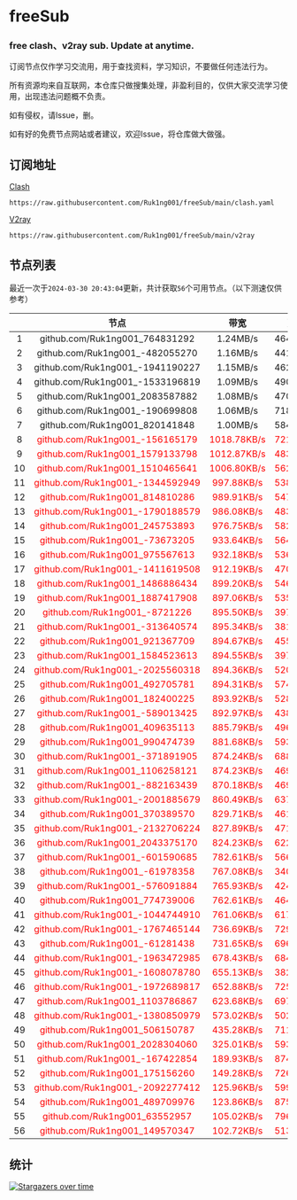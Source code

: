 # freeSub
### free clash、v2ray sub. Update at anytime.

订阅节点仅作学习交流用，用于查找资料，学习知识，不要做任何违法行为。

所有资源均来自互联网，本仓库只做搜集处理，非盈利目的，仅供大家交流学习使用，出现违法问题概不负责。

如有侵权，请Issue，删。

如有好的免费节点网站或者建议，欢迎Issue，将仓库做大做强。

## 订阅地址
[Clash](https://raw.githubusercontent.com/Ruk1ng001/freeSub/main/clash.yaml)
```
https://raw.githubusercontent.com/Ruk1ng001/freeSub/main/clash.yaml
```
[V2ray](https://raw.githubusercontent.com/Ruk1ng001/freeSub/main/v2ray)
```
https://raw.githubusercontent.com/Ruk1ng001/freeSub/main/v2ray
```

## 节点列表

最近一次于`2024-03-30 20:43:04`更新，共计获取`56`个可用节点。（以下测速仅供参考）

|  | 节点 | 带宽 | 延迟 |
|:-:|:--:|:--:|:--:|
 | 1 | github.com/Ruk1ng001_764831292 | 1.24MB/s | 464.00ms |
 | 2 | github.com/Ruk1ng001_-482055270 | 1.16MB/s | 441.00ms |
 | 3 | github.com/Ruk1ng001_-1941190227 | 1.15MB/s | 462.00ms |
 | 4 | github.com/Ruk1ng001_-1533196819 | 1.09MB/s | 490.00ms |
 | 5 | github.com/Ruk1ng001_2083587882 | 1.08MB/s | 470.00ms |
 | 6 | github.com/Ruk1ng001_-190699808 | 1.06MB/s | 718.00ms |
 | 7 | github.com/Ruk1ng001_820141848 | 1.00MB/s | 584.00ms |
 | 8 | <font color=red>github.com/Ruk1ng001_-156165179</font> | <font color=red>1018.78KB/s</font> | <font color=red>721.00ms</font> |
 | 9 | <font color=red>github.com/Ruk1ng001_1579133798</font> | <font color=red>1012.87KB/s</font> | <font color=red>483.00ms</font> |
 | 10 | <font color=red>github.com/Ruk1ng001_1510465641</font> | <font color=red>1006.80KB/s</font> | <font color=red>562.00ms</font> |
 | 11 | <font color=red>github.com/Ruk1ng001_-1344592949</font> | <font color=red>997.88KB/s</font> | <font color=red>538.00ms</font> |
 | 12 | <font color=red>github.com/Ruk1ng001_814810286</font> | <font color=red>989.91KB/s</font> | <font color=red>547.00ms</font> |
 | 13 | <font color=red>github.com/Ruk1ng001_-1790188579</font> | <font color=red>986.08KB/s</font> | <font color=red>483.00ms</font> |
 | 14 | <font color=red>github.com/Ruk1ng001_245753893</font> | <font color=red>976.75KB/s</font> | <font color=red>582.00ms</font> |
 | 15 | <font color=red>github.com/Ruk1ng001_-73673205</font> | <font color=red>933.64KB/s</font> | <font color=red>564.00ms</font> |
 | 16 | <font color=red>github.com/Ruk1ng001_975567613</font> | <font color=red>932.18KB/s</font> | <font color=red>536.00ms</font> |
 | 17 | <font color=red>github.com/Ruk1ng001_-1411619508</font> | <font color=red>912.19KB/s</font> | <font color=red>470.00ms</font> |
 | 18 | <font color=red>github.com/Ruk1ng001_1486886434</font> | <font color=red>899.20KB/s</font> | <font color=red>546.00ms</font> |
 | 19 | <font color=red>github.com/Ruk1ng001_1887417908</font> | <font color=red>897.06KB/s</font> | <font color=red>535.00ms</font> |
 | 20 | <font color=red>github.com/Ruk1ng001_-8721226</font> | <font color=red>895.50KB/s</font> | <font color=red>397.00ms</font> |
 | 21 | <font color=red>github.com/Ruk1ng001_-313640574</font> | <font color=red>895.34KB/s</font> | <font color=red>381.00ms</font> |
 | 22 | <font color=red>github.com/Ruk1ng001_921367709</font> | <font color=red>894.67KB/s</font> | <font color=red>455.00ms</font> |
 | 23 | <font color=red>github.com/Ruk1ng001_1584523613</font> | <font color=red>894.55KB/s</font> | <font color=red>397.00ms</font> |
 | 24 | <font color=red>github.com/Ruk1ng001_-2025560318</font> | <font color=red>894.36KB/s</font> | <font color=red>520.00ms</font> |
 | 25 | <font color=red>github.com/Ruk1ng001_492705781</font> | <font color=red>894.31KB/s</font> | <font color=red>574.00ms</font> |
 | 26 | <font color=red>github.com/Ruk1ng001_182400225</font> | <font color=red>893.92KB/s</font> | <font color=red>528.00ms</font> |
 | 27 | <font color=red>github.com/Ruk1ng001_-589013425</font> | <font color=red>892.97KB/s</font> | <font color=red>438.00ms</font> |
 | 28 | <font color=red>github.com/Ruk1ng001_409635113</font> | <font color=red>885.79KB/s</font> | <font color=red>496.00ms</font> |
 | 29 | <font color=red>github.com/Ruk1ng001_990474739</font> | <font color=red>881.68KB/s</font> | <font color=red>593.00ms</font> |
 | 30 | <font color=red>github.com/Ruk1ng001_-371891905</font> | <font color=red>874.24KB/s</font> | <font color=red>688.00ms</font> |
 | 31 | <font color=red>github.com/Ruk1ng001_1106258121</font> | <font color=red>874.23KB/s</font> | <font color=red>469.00ms</font> |
 | 32 | <font color=red>github.com/Ruk1ng001_-882163439</font> | <font color=red>870.18KB/s</font> | <font color=red>469.00ms</font> |
 | 33 | <font color=red>github.com/Ruk1ng001_-2001885679</font> | <font color=red>860.49KB/s</font> | <font color=red>637.00ms</font> |
 | 34 | <font color=red>github.com/Ruk1ng001_370389570</font> | <font color=red>829.71KB/s</font> | <font color=red>461.00ms</font> |
 | 35 | <font color=red>github.com/Ruk1ng001_-2132706224</font> | <font color=red>827.89KB/s</font> | <font color=red>471.00ms</font> |
 | 36 | <font color=red>github.com/Ruk1ng001_2043375170</font> | <font color=red>824.23KB/s</font> | <font color=red>622.00ms</font> |
 | 37 | <font color=red>github.com/Ruk1ng001_-601590685</font> | <font color=red>782.61KB/s</font> | <font color=red>566.00ms</font> |
 | 38 | <font color=red>github.com/Ruk1ng001_-61978358</font> | <font color=red>767.08KB/s</font> | <font color=red>340.00ms</font> |
 | 39 | <font color=red>github.com/Ruk1ng001_-576091884</font> | <font color=red>765.93KB/s</font> | <font color=red>424.00ms</font> |
 | 40 | <font color=red>github.com/Ruk1ng001_774739006</font> | <font color=red>762.61KB/s</font> | <font color=red>464.00ms</font> |
 | 41 | <font color=red>github.com/Ruk1ng001_-1044744910</font> | <font color=red>761.06KB/s</font> | <font color=red>617.00ms</font> |
 | 42 | <font color=red>github.com/Ruk1ng001_-1767465144</font> | <font color=red>736.69KB/s</font> | <font color=red>729.00ms</font> |
 | 43 | <font color=red>github.com/Ruk1ng001_-61281438</font> | <font color=red>731.65KB/s</font> | <font color=red>696.00ms</font> |
 | 44 | <font color=red>github.com/Ruk1ng001_-1963472985</font> | <font color=red>678.43KB/s</font> | <font color=red>684.00ms</font> |
 | 45 | <font color=red>github.com/Ruk1ng001_-1608078780</font> | <font color=red>655.13KB/s</font> | <font color=red>382.00ms</font> |
 | 46 | <font color=red>github.com/Ruk1ng001_-1972689817</font> | <font color=red>652.88KB/s</font> | <font color=red>725.00ms</font> |
 | 47 | <font color=red>github.com/Ruk1ng001_1103786867</font> | <font color=red>623.68KB/s</font> | <font color=red>697.00ms</font> |
 | 48 | <font color=red>github.com/Ruk1ng001_-1380850979</font> | <font color=red>573.02KB/s</font> | <font color=red>502.00ms</font> |
 | 49 | <font color=red>github.com/Ruk1ng001_506150787</font> | <font color=red>435.28KB/s</font> | <font color=red>711.00ms</font> |
 | 50 | <font color=red>github.com/Ruk1ng001_2028304060</font> | <font color=red>325.01KB/s</font> | <font color=red>593.00ms</font> |
 | 51 | <font color=red>github.com/Ruk1ng001_-167422854</font> | <font color=red>189.93KB/s</font> | <font color=red>874.00ms</font> |
 | 52 | <font color=red>github.com/Ruk1ng001_175156260</font> | <font color=red>149.28KB/s</font> | <font color=red>726.00ms</font> |
 | 53 | <font color=red>github.com/Ruk1ng001_-2092277412</font> | <font color=red>125.96KB/s</font> | <font color=red>599.00ms</font> |
 | 54 | <font color=red>github.com/Ruk1ng001_489709976</font> | <font color=red>123.86KB/s</font> | <font color=red>875.00ms</font> |
 | 55 | <font color=red>github.com/Ruk1ng001_63552957</font> | <font color=red>105.02KB/s</font> | <font color=red>796.00ms</font> |
 | 56 | <font color=red>github.com/Ruk1ng001_149570347</font> | <font color=red>102.72KB/s</font> | <font color=red>513.00ms</font> |


## 统计

[![Stargazers over time](https://starchart.cc/Ruk1ng001/freeSub.svg)](https://starchart.cc/Ruk1ng001/freeSub)